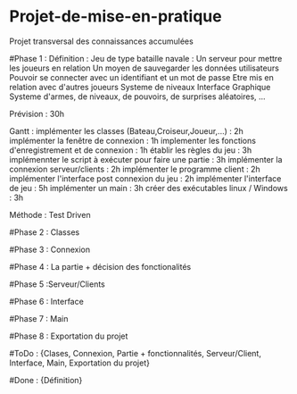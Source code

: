 # Projet-de-mise-en-pratique
Projet transversal des connaissances accumulées

#Phase 1 : Définition :
Jeu de type bataille navale :
								Un serveur pour mettre les joueurs en relation 
								Un moyen de sauvegarder les données utilisateurs
								Pouvoir se connecter avec un identifiant et un mot de passe
								Etre mis en relation avec d'autres joueurs
								Systeme de niveaux
								Interface Graphique
								Systeme d'armes, de niveaux, de pouvoirs, de surprises aléatoires, ...

Prévision : 30h

Gantt : 
	implémenter les classes (Bateau,Croiseur,Joueur,...) : 2h
	implémenter la fenêtre de connexion : 1h
	implementer les fonctions d'enregistrement et de connexion : 1h
	établir les règles du jeu : 3h
	implémennter le script à exécuter pour faire une partie : 3h
	implémenter la connexion serveur/clients : 2h
	implémenter le programme client : 2h
	implémenter l'interface post connexion du jeu : 2h
	implémenter l'interface de jeu : 5h
	implémenter un main : 3h
	créer des exécutables linux / Windows : 3h


Méthode : Test Driven

#Phase 2 : Classes

#Phase 3 : Connexion

#Phase 4 : La partie + décision des fonctionalités

#Phase 5 :Serveur/Clients

#Phase 6 : Interface

#Phase 7 : Main

#Phase 8 : Exportation du projet

#ToDo : {Clases, Connexion, Partie + fonctionnalités, Serveur/Client, Interface, Main, Exportation du projet}

#Done : {Définition}

